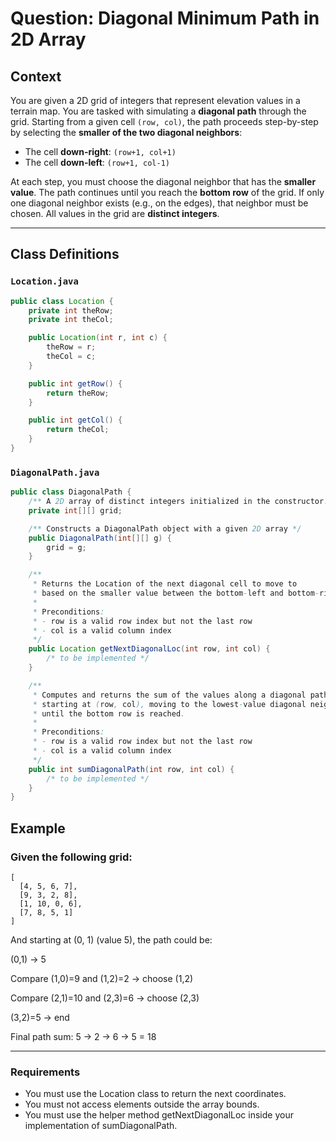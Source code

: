 # Question: Diagonal Minimum Path in 2D Array

## Context

You are given a 2D grid of integers that represent elevation values in a terrain map. You are tasked with simulating a **diagonal path** through the grid. Starting from a given cell `(row, col)`, the path proceeds step-by-step by selecting the **smaller of the two diagonal neighbors**:

- The cell **down-right**: `(row+1, col+1)`
- The cell **down-left**: `(row+1, col-1)`

At each step, you must choose the diagonal neighbor that has the **smaller value**. The path continues until you reach the **bottom row** of the grid. If only one diagonal neighbor exists (e.g., on the edges), that neighbor must be chosen. All values in the grid are **distinct integers**.

---

## Class Definitions

### `Location.java`

```java
public class Location {
    private int theRow;
    private int theCol;

    public Location(int r, int c) {
        theRow = r;
        theCol = c;
    }

    public int getRow() {
        return theRow;
    }

    public int getCol() {
        return theCol;
    }
}
```

### `DiagonalPath.java`

```java
public class DiagonalPath {
    /** A 2D array of distinct integers initialized in the constructor. */
    private int[][] grid;

    /** Constructs a DiagonalPath object with a given 2D array */
    public DiagonalPath(int[][] g) {
        grid = g;
    }

    /**
     * Returns the Location of the next diagonal cell to move to
     * based on the smaller value between the bottom-left and bottom-right neighbors.
     * 
     * Preconditions:
     * - row is a valid row index but not the last row
     * - col is a valid column index
     */
    public Location getNextDiagonalLoc(int row, int col) {
        /* to be implemented */
    }

    /**
     * Computes and returns the sum of the values along a diagonal path
     * starting at (row, col), moving to the lowest-value diagonal neighbor
     * until the bottom row is reached.
     * 
     * Preconditions:
     * - row is a valid row index but not the last row
     * - col is a valid column index
     */
    public int sumDiagonalPath(int row, int col) {
        /* to be implemented */
    }
}

```

## Example

### Given the following grid:

```
[
  [4, 5, 6, 7],
  [9, 3, 2, 8],
  [1, 10, 0, 6],
  [7, 8, 5, 1]
]
```

And starting at (0, 1) (value 5), the path could be:

(0,1) → 5

Compare (1,0)=9 and (1,2)=2 → choose (1,2)

Compare (2,1)=10 and (2,3)=6 → choose (2,3)

(3,2)=5 → end

Final path sum: 5 → 2 → 6 → 5 = 18

---
### Requirements

- You must use the Location class to return the next coordinates.
- You must not access elements outside the array bounds.
- You must use the helper method getNextDiagonalLoc inside your implementation of sumDiagonalPath.